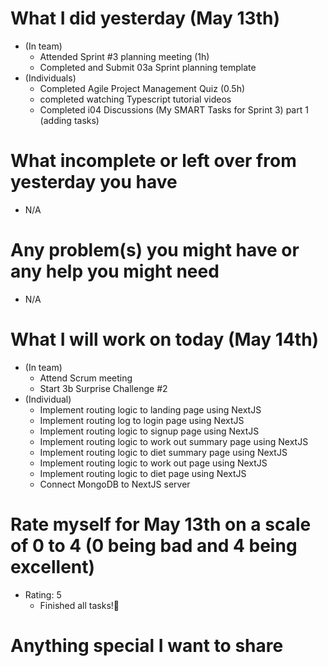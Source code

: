 # What I did yesterday (May 13th)

-   (In team)
    -   Attended Sprint #3 planning meeting (1h)
    -   Completed and Submit 03a Sprint planning template
-   (Individuals)
    -   Completed Agile Project Management Quiz (0.5h)
    -   completed watching Typescript tutorial videos
    -   Completed i04 Discussions (My SMART Tasks for Sprint 3) part 1 (adding tasks)

# What incomplete or left over from yesterday you have

-   N/A

# Any problem(s) you might have or any help you might need

-   N/A

# What I will work on today (May 14th)

-   (In team)
    -   Attend Scrum meeting
    -   Start 3b Surprise Challenge #2
-   (Individual)
    -   Implement routing logic to landing page using NextJS
    -   Implement routing log to login page using NextJS
    -   Implement routing logic to signup page using NextJS
    -   Implement routing logic to work out summary page using NextJS
    -   Implement routing logic to diet summary page using NextJS
    -   Implement routing logic to work out page using NextJS
    -   Implement routing logic to diet page using NextJS
    -   Connect MongoDB to NextJS server

# Rate myself for May 13th on a scale of 0 to 4 (0 being bad and 4 being excellent)

-   Rating: 5
    -   Finished all tasks!🎉

# Anything special I want to share
